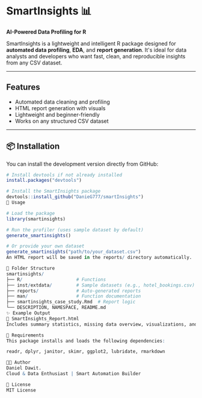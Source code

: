 # SmartInsights 📊
**AI-Powered Data Profiling for R**

SmartInsights is a lightweight and intelligent R package designed for **automated data profiling**, **EDA**, and **report generation**. It's ideal for data analysts and developers who want fast, clean, and reproducible insights from any CSV dataset.

---

##  Features
- Automated data cleaning and profiling
- HTML report generation with visuals
- Lightweight and beginner-friendly
- Works on any structured CSV dataset

---

## 📦 Installation

You can install the development version directly from GitHub:

```r
# Install devtools if not already installed
install.packages("devtools")

# Install the SmartInsights package
devtools::install_github("DanieG777/smartInsights")
🧠 Usage

# Load the package
library(smartinsights)

# Run the profiler (uses sample dataset by default)
generate_smartinsights()

# Or provide your own dataset
generate_smartinsights("path/to/your_dataset.csv")
An HTML report will be saved in the reports/ directory automatically.

📁 Folder Structure
smartinsights/
├── R/                    # Functions
├── inst/extdata/         # Sample datasets (e.g., hotel_bookings.csv)
├── reports/              # Auto-generated reports
├── man/                  # Function documentation
├── smartinsights_case_study.Rmd  # Report logic
└── DESCRIPTION, NAMESPACE, README.md
✨ Example Output
📄 SmartInsights_Report.html
Includes summary statistics, missing data overview, visualizations, and profiling metrics.

🔧 Requirements
This package installs and loads the following dependencies:

readr, dplyr, janitor, skimr, ggplot2, lubridate, rmarkdown

👨‍💻 Author
Daniel Dawit.
Cloud & Data Enthusiast | Smart Automation Builder

📄 License
MIT License
